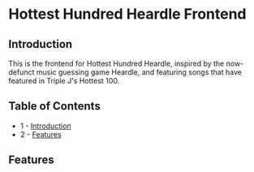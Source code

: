 # Hottest Hundred Heardle Frontend

## Introduction

This is the frontend for Hottest Hundred Heardle, inspired by the now-defunct music guessing game Heardle, and featuring songs that have featured in Triple J's Hottest 100.

## Table of Contents
* 1 - [Introduction](#introduction)
* 2 - [Features](#features)

## Features
